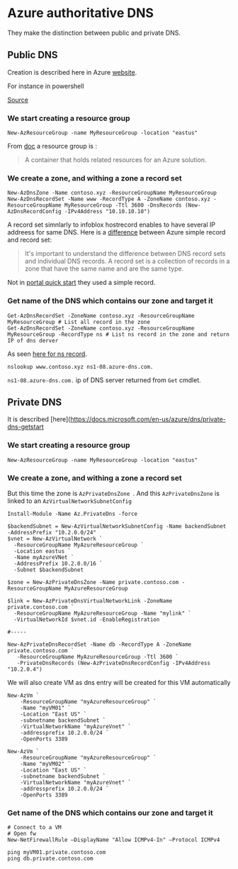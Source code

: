 # Azure authoritative DNS

They make the distinction between public and private DNS.

## Public DNS

Creation is described here in Azure [website](https://docs.microsoft.com/en-us/azure/dns/dns-getstarted-portal).

For instance in powershell

[Source](https://docs.microsoft.com/en-us/azure/dns/dns-getstarted-powershell)

### We start creating a resource group


````shell script
New-AzResourceGroup -name MyResourceGroup -location "eastus"
````

From [doc](https://docs.microsoft.com/en-us/azure/azure-resource-manager/management/overview#terminology) a resource group is :
> A container that holds related resources for an Azure solution. 

### We create a zone, and withing a zone a record set 

````shell script
New-AzDnsZone -Name contoso.xyz -ResourceGroupName MyResourceGroup
New-AzDnsRecordSet -Name www -RecordType A -ZoneName contoso.xyz -ResourceGroupName MyResourceGroup -Ttl 3600 -DnsRecords (New-AzDnsRecordConfig -IPv4Address "10.10.10.10")
````

A record set simnlarly to infoblox hostrecord enables to have several IP addreess for same DNS.
Here is a [difference](https://docs.microsoft.com/en-us/azure/dns/dns-operations-recordsets-portal) between Azure simple record and record set:
> It's important to understand the difference between DNS record sets and individual DNS records. A record set is a collection of records in a zone that have the same name and are the same type.

Not in [portal quick start](https://docs.microsoft.com/en-us/azure/dns/dns-operations-recordsets-portal) they used a simple record.

### Get name of the DNS which contains our zone and target it

````
Get-AzDnsRecordSet -ZoneName contoso.xyz -ResourceGroupName MyResourceGroup # List all record in the zone
Get-AzDnsRecordSet -ZoneName contoso.xyz -ResourceGroupName MyResourceGroup -RecordType ns # List ns record in the zone and return IP of dns derver
````

As seen [here for ns record](../../1-basic-bind-lxa/p2-1-zz-note-on-recursive-and-authoritative-dns.md#There-are-2-special-records-ns-and-soa).

````shell script
nslookup www.contoso.xyz ns1-08.azure-dns.com.
````

`ns1-08.azure-dns.com.` ip of DNS server returned from `Get` cmdlet.

## Private DNS

It is described [here](https://docs.microsoft.com/en-us/azure/dns/private-dns-getstart


### We start creating a resource group


````shell script
New-AzResourceGroup -name MyResourceGroup -location "eastus"
````

### We create a zone, and withing a zone a record set 

But this time the zone is `AzPrivateDnsZone `.
And this `AzPrivateDnsZone` is linked to an `AzVirtualNetworkSubnetConfig`

 

````shell script
Install-Module -Name Az.PrivateDns -force

$backendSubnet = New-AzVirtualNetworkSubnetConfig -Name backendSubnet -AddressPrefix "10.2.0.0/24"
$vnet = New-AzVirtualNetwork `
  -ResourceGroupName MyAzureResourceGroup `
  -Location eastus `
  -Name myAzureVNet `
  -AddressPrefix 10.2.0.0/16 `
  -Subnet $backendSubnet

$zone = New-AzPrivateDnsZone -Name private.contoso.com -ResourceGroupName MyAzureResourceGroup

$link = New-AzPrivateDnsVirtualNetworkLink -ZoneName private.contoso.com `
  -ResourceGroupName MyAzureResourceGroup -Name "mylink" `
  -VirtualNetworkId $vnet.id -EnableRegistration

#-----

New-AzPrivateDnsRecordSet -Name db -RecordType A -ZoneName private.contoso.com `
   -ResourceGroupName MyAzureResourceGroup -Ttl 3600 `
   -PrivateDnsRecords (New-AzPrivateDnsRecordConfig -IPv4Address "10.2.0.4")

````

We will also create VM as dns entry will be created for this VM automatically

````shell script
New-AzVm `
    -ResourceGroupName "myAzureResourceGroup" `
    -Name "myVM01" `
    -Location "East US" `
    -subnetname backendSubnet `
    -VirtualNetworkName "myAzureVnet" `
    -addressprefix 10.2.0.0/24 `
    -OpenPorts 3389

New-AzVm `
    -ResourceGroupName "myAzureResourceGroup" `
    -Name "myVM02" `
    -Location "East US" `
    -subnetname backendSubnet `
    -VirtualNetworkName "myAzureVnet" `
    -addressprefix 10.2.0.0/24 `
    -OpenPorts 3389
````



### Get name of the DNS which contains our zone and target it

````
# Connect to a VM
# Open fw
New-NetFirewallRule –DisplayName "Allow ICMPv4-In" –Protocol ICMPv4

````

````shell script
ping myVM01.private.contoso.com
ping db.private.contoso.com
````

